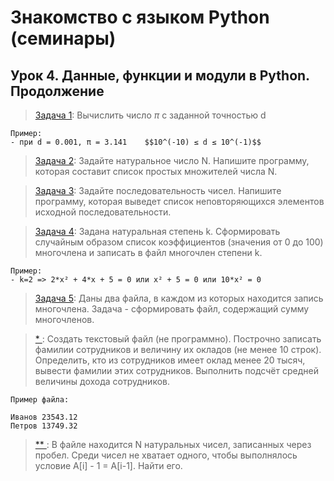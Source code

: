 # Знакомство с языком Python (семинары)
## Урок 4. Данные, функции и модули в Python. Продолжение

> [Задача 1](https://github.com/XYI7I/GeekBrains/tree/main/Geek/PythonStart/lesson4/task1/main.py): Вычислить число $\pi$ c заданной точностью d 

    Пример:
    - при d = 0.001, π = 3.141    $$10^(-10) ≤ d ≤ 10^(-1)$$
    
> [Задача 2](https://github.com/XYI7I/GeekBrains/tree/main/Geek/PythonStart/lesson4/task2/main.py): Задайте натуральное число N. Напишите программу, которая составит список простых множителей числа N.
    
> [Задача 3](https://github.com/XYI7I/GeekBrains/tree/main/Geek/PythonStart/lesson4/task3/main.py): Задайте последовательность чисел. Напишите программу, которая выведет список неповторяющихся элементов исходной последовательности.

> [Задача 4](https://github.com/XYI7I/GeekBrains/tree/main/Geek/PythonStart/lesson4/task4/main.py): Задана натуральная степень k. Сформировать случайным образом список коэффициентов (значения от 0 до 100) многочлена и записать в файл многочлен степени k.
 
    Пример:
    - k=2 => 2*x² + 4*x + 5 = 0 или x² + 5 = 0 или 10*x² = 0

> [Задача 5](https://github.com/XYI7I/GeekBrains/tree/main/Geek/PythonStart/lesson4/task5/main.py): Даны два файла, в каждом из которых находится запись многочлена. Задача - сформировать файл, содержащий сумму многочленов.

> [* ](https://github.com/XYI7I/GeekBrains/tree/main/Geek/PythonStart/lesson4/task6/main.py): Создать текстовый файл (не программно). Построчно записать фамилии сотрудников и величину их окладов (не менее 10 строк). Определить, кто из сотрудников имеет оклад менее 20 тысяч, вывести фамилии этих сотрудников. Выполнить подсчёт средней величины дохода сотрудников.

    Пример файла:
    
    Иванов 23543.12
    Петров 13749.32

> [** ](https://github.com/XYI7I/GeekBrains/tree/main/Geek/PythonStart/lesson4/task7/main.py): В файле находится N натуральных чисел, записанных через пробел. Среди чисел не хватает одного, чтобы выполнялось условие A[i] - 1 = A[i-1]. Найти его.